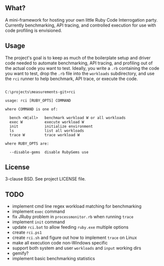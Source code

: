 ## What?

A mini-framework for hosting your own little Ruby Code Interrogation party.
Currently benchmarking, API tracing, and controlled execution for use with
code profiling is envisioned.

## Usage

The project's goal is to keep as much of the boilerplate setup and driver code
needed to automate benchmarking, API tracing, and profiling out of the actual
code you want to test. Ideally, you write a `.rb` containing the code you want
to test, drop the `.rb` file into the `workloads` subdirectory, and use the
`rci` runner to help benchmark, API trace, or execute the code.

<pre><code>
C:\projects\measurements-git>rci

usage: rci [RUBY_OPTS] COMMAND

where COMMAND is one of:

  bench &lt;W|all&gt;   benchmark workload W or all workloads
  exec W          execute workload W
  init            initialize environment
  ls              list all workloads
  trace W         trace workload W

where RUBY_OPTS are:

  --disable-gems  disable RubyGems use
</code></pre>

## License

3-clause BSD. See project LICENSE file.

## TODO

* implement cmd line regex workload matching for benchmarking
* implement `exec` command
* fix JRuby problem in `processmonitor.rb` when running `trace`
* implement `init` command
* update `rci.bat` to allow feeding `ruby.exe` multiple options
* create `rci.ps1`
* create `rci.sh` and figure out how to implement `trace` on Linux
* make all execution code non-Windows specific
* support both system and user `workloads` and `input` working dirs
* gemify?
* implement basic benchmarking statistics
